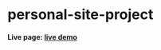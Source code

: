 # personal-site-project


#### Live page: [live demo](https://dev-ibrahim2019.github.io/personal-site-project/)
